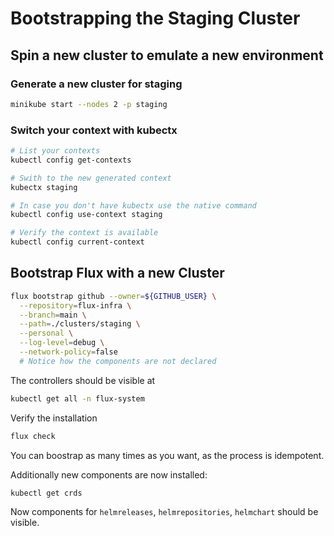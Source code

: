 # Bootstrapping the Staging Cluster

## Spin a new cluster to emulate a new environment

### Generate a new cluster for staging
```sh
minikube start --nodes 2 -p staging
```

### Switch your context with kubectx
```sh
# List your contexts
kubectl config get-contexts

# Swith to the new generated context
kubectx staging

# In case you don't have kubectx use the native command
kubectl config use-context staging

# Verify the context is available
kubectl config current-context
```

## Bootstrap Flux with a new Cluster

```sh
flux bootstrap github --owner=${GITHUB_USER} \
  --repository=flux-infra \
  --branch=main \
  --path=./clusters/staging \
  --personal \
  --log-level=debug \
  --network-policy=false
  # Notice how the components are not declared
```

The controllers should be visible at

```sh
kubectl get all -n flux-system
```

Verify the installation
```sh
flux check
```

You can boostrap as many times as you want, as the process is idempotent.


Additionally new components are now installed:

```sh
kubectl get crds
```

Now components for `helmreleases`, `helmrepositories`, `helmchart` should be visible.
